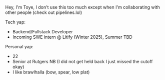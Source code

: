 Hey, I'm Toye, I don't use this too much except when I'm collaborating with other people (check out pipelines.lol)

Tech yap:

* Backend/Fullstack Developer
* Incoming SWE intern @ Litify (Winter 2025), Summer TBD

Personal yap:

* 22
* Senior at Rutgers NB (I did not get held back I just missed the cutoff okay) 
* I like brawlhalla (bow, spear, low plat)
  
